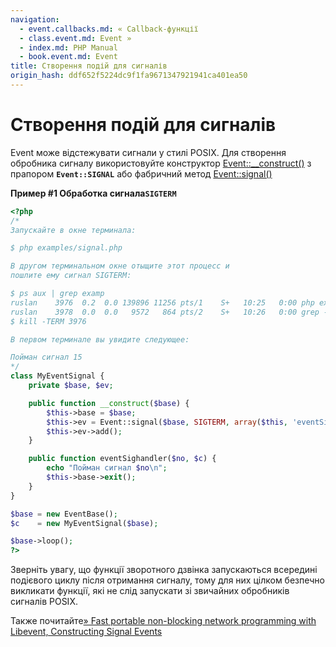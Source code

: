 ```yaml
---
navigation:
  - event.callbacks.md: « Callback-функції
  - class.event.md: Event »
  - index.md: PHP Manual
  - book.event.md: Event
title: Створення подій для сигналів
origin_hash: ddf652f5224dc9f1fa9671347921941ca401ea50
---
```

# Створення подій для сигналів

Event може відстежувати сигнали у стилі POSIX. Для створення обробника сигналу використовуйте конструктор [Event::\_\_construct()](event.construct.md) з прапором **`Event::SIGNAL`** або фабричний метод [Event::signal()](event.signal.md)

**Пример #1 Обработка сигнала`SIGTERM`**

```php
<?php
/*
Запускайте в окне терминала:

$ php examples/signal.php

В другом терминальном окне отыщите этот процесс и
пошлите ему сигнал SIGTERM:

$ ps aux | grep examp
ruslan    3976  0.2  0.0 139896 11256 pts/1    S+   10:25   0:00 php examples/signal.php
ruslan    3978  0.0  0.0   9572   864 pts/2    S+   10:26   0:00 grep --color=auto examp
$ kill -TERM 3976

В первом терминале вы увидите следующее:

Пойман сигнал 15
*/
class MyEventSignal {
    private $base, $ev;

    public function __construct($base) {
        $this->base = $base;
        $this->ev = Event::signal($base, SIGTERM, array($this, 'eventSighandler'));
        $this->ev->add();
    }

    public function eventSighandler($no, $c) {
        echo "Пойман сигнал $no\n";
        $this->base->exit();
    }
}

$base = new EventBase();
$c    = new MyEventSignal($base);

$base->loop();
?>
```

Зверніть увагу, що функції зворотного дзвінка запускаються всередині подієвого циклу після отримання сигналу, тому для них цілком безпечно викликати функції, які не слід запускати зі звичайних обробників сигналів POSIX.

Также почитайте[» Fast portable non-blocking network programming with Libevent, Constructing Signal Events](http://www.wangafu.net/~nickm/libevent-book/Ref4_event.md#_constructing_signal_events)
